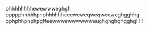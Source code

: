 

phhhhhhhhewewwweghgh ppppphhhhhphphhhhhheeeweweqweqweqweghgghhg pphphhphphpgffeewwwewwwwwwuughghghghgghg!!!!!